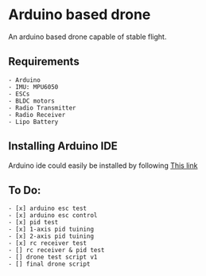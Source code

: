 # Arduino based drone
An arduino based drone capable of stable flight.

## Requirements
	- Arduino
	- IMU: MPU6050
	- ESCs
	- BLDC motors
	- Radio Transmitter
	- Radio Receiver
	- Lipo Battery

## Installing Arduino IDE
Arduino ide could easily be installed by following [This link](https://www.arduino.cc/en/software)

## To Do:
	- [x] arduino esc test
	- [x] arduino esc control
	- [x] pid test
	- [x] 1-axis pid tuining
	- [x] 2-axis pid tuining
	- [x] rc receiver test
	- [] rc receiver & pid test
	- [] drone test script v1
	- [] final drone script